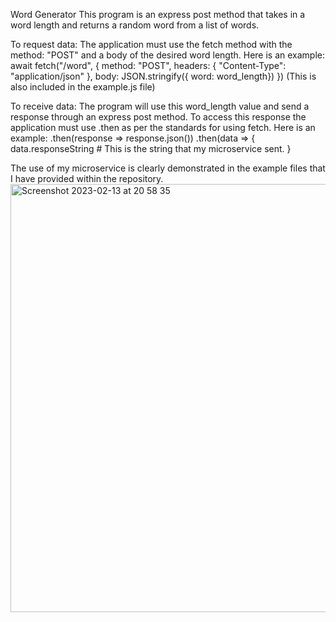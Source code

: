Word Generator
This program is an express post method that takes in a word length and returns a random word from a list of words.

To request data: The application must use the fetch method with the method: "POST" and a body of the desired word length. Here is an example:
await fetch("/word", {
        method: "POST",
        headers: {
            "Content-Type": "application/json"
        },
        body: JSON.stringify({ word: word_length})
    })
(This is also included in the example.js file)

To receive data: The program will use this word_length value and send a response through an express post method. To access this response the application must use
.then as per the standards for using fetch. Here is an example:
.then(response => response.json())
        .then(data => {
          data.responseString # This is the string that my microservice sent.
        }

The use of my microservice is clearly demonstrated in the example files that I have provided within the repository.
<img width="685" alt="Screenshot 2023-02-13 at 20 58 35" src="https://user-images.githubusercontent.com/112957599/218561956-91de9cdb-7788-47d5-a3ff-cc7aea0e0663.png">
